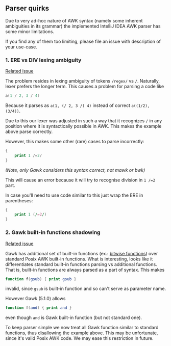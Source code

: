 
## Parser quirks

Due to very ad-hoc nature of AWK syntax (namely some inherent ambiguities in its grammar) the implemented IntelliJ IDEA AWK parser has some minor limitations.

If you find any of them too limiting, please file an issue with description of your use-case.

### 1. ERE vs DIV lexing ambiguity

[Related issue](https://github.com/xonixx/intellij-awk/issues/11)

The problem resides in lexing ambiguity of tokens `/regex/` vs `/`. Naturally, lexer prefers the longer term. This causes a problem for parsing a code like

```awk
a(1 / 2, 3 / 4)
```

Because it parses as `a(1, (/ 2, 3 /) 4)` instead of correct `a((1/2), (3/4))`.

Due to this our lexer was adjusted in such a way that it recognizes `/` in any position where it is syntactically possible in AWK. This makes the example above parse correctly.

However, this makes some other (rare) cases to parse incorrectly: 

```awk
{
    print 1 /=2/
}
```
*(Note, only Gawk considers this syntax correct, not mawk or bwk)* 

This will cause an error because it will try to recognise division in `1 /=2` part.

In case you'll need to use code similar to this just wrap the ERE in parentheses:
```awk
{
    print 1 (/=2/)
}
```

### 2. Gawk built-in functions shadowing

[Related issue](https://github.com/xonixx/intellij-awk/issues/70)

Gawk has additional set of built-in functions (ex.: [bitwise functions](https://www.gnu.org/software/gawk/manual/html_node/Bitwise-Functions.html)) over standard Posix AWK built-in functions. What is interesting, looks like it differentiates standard built-in functions parsing vs additional functions. That is, built-in functions are always parsed as a part of syntax.
This makes 
```awk
function f(gsub) { print gsub }
```
invalid, since `gsub` is built-in function and so can't serve as parameter name.

However Gawk (5.1.0) allows
```awk
function f(and) { print and }
```
even though `and` is Gawk built-in function (but not standard one).

To keep parser simple we now treat all Gawk function similar to standard functions, thus disallowing the example above. This may be unfortunate, since it's valid Posix AWK code. We may ease this restriction in future.

